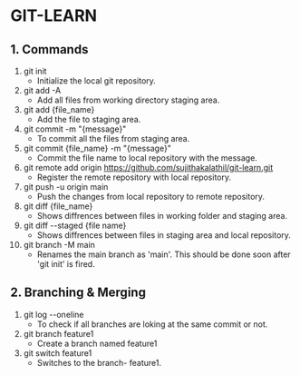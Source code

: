 # GIT-LEARN
## 1. Commands
1. git init
    - Initialize the local git repository.
2. git add -A
    - Add all files from working directory staging area.
3. git add {file_name}
    - Add the file to staging area.
4. git commit -m "{message}"
    - To commit all the files from staging area.
5. git commit {file_name} -m "{message}"
    - Commit the file name to local repository with the message.
6. git remote add origin https://github.com/sujithakalathil/git-learn.git
    - Register the remote repository with local repository.
7. git push -u origin main
    - Push the changes from local repository to remote repository.
8. git diff {file_name}
    - Shows diffrences between files in working folder and staging area.
9. git diff --staged {file name}
    - Shows diffrences between files in staging area and local repository.
10. git branch -M main
    -  Renames the main branch as 'main'. This should be done soon after 'git init' is fired.

## 2. Branching & Merging

1. git log --oneline
    - To check if all branches are loking at the same commit or not.
2. git branch feature1
    - Create a branch named feature1
3. git switch feature1
    - Switches to the branch- feature1.